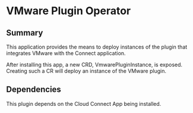 # VMware Plugin Operator

## Summary

This application provides the means to deploy instances of the plugin that integrates VMware with the Connect application.

After installing this app, a new CRD, VmwarePluginInstance, is exposed. Creating such a CR will deploy an instance of the VMware plugin.

## Dependencies
This plugin depends on the Cloud Connect App being installed.
